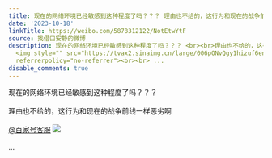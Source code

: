 ```yaml
---
title: 现在的网络环境已经敏感到这种程度了吗？？？ 理由也不给的，这行为和现在的战争前线一样恶劣啊@百家号客服 [图片]
date: '2023-10-18'
linkTitle: https://weibo.com/5878312122/NotEtwYtF
source: 找借口安静的微博
description: 现在的网络环境已经敏感到这种程度了吗？？？ <br><br>理由也不给的，这行为和现在的战争前线一样恶劣啊<br><br><a href="https://weibo.com/n/%E7%99%BE%E5%AE%B6%E5%8F%B7%E5%AE%A2%E6%9C%8D">@百家号客服</a>
  <img style="" src="https://tvax2.sinaimg.cn/large/006pONvQgy1hizuf6enqcj316z08sdid.jpg"
  referrerpolicy="no-referrer"><br><br> ...
disable_comments: true
---
```

现在的网络环境已经敏感到这种程度了吗？？？ <br><br>理由也不给的，这行为和现在的战争前线一样恶劣啊<br><br><a href="https://weibo.com/n/%E7%99%BE%E5%AE%B6%E5%8F%B7%E5%AE%A2%E6%9C%8D">@百家号客服</a> <img style="" src="https://tvax2.sinaimg.cn/large/006pONvQgy1hizuf6enqcj316z08sdid.jpg" referrerpolicy="no-referrer"><br><br> ...